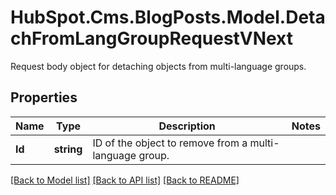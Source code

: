 # HubSpot.Cms.BlogPosts.Model.DetachFromLangGroupRequestVNext
Request body object for detaching objects from multi-language groups.

## Properties

Name | Type | Description | Notes
------------ | ------------- | ------------- | -------------
**Id** | **string** | ID of the object to remove from a multi-language group. | 

[[Back to Model list]](../README.md#documentation-for-models) [[Back to API list]](../README.md#documentation-for-api-endpoints) [[Back to README]](../README.md)


